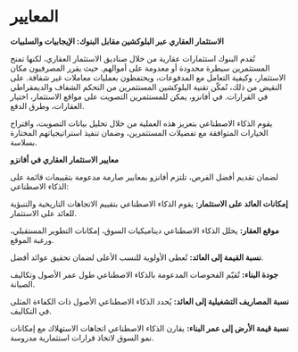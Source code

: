 # المعايير

**الاستثمار العقاري عبر البلوكشين مقابل البنوك: الإيجابيات والسلبيات**

تُقدم البنوك استثمارات عقارية من خلال صناديق الاستثمار العقاري، لكنها تمنح المستثمرين سيطرة محدودة أو معدومة على أموالهم. حيث يقرر المصرفيون مكان الاستثمار، وكيفية التعامل مع المدفوعات، ويحتفظون بعمليات معاملات غير شفافة. على النقيض من ذلك، تُمكّن تقنية البلوكشين المستثمرين من التحكم الشفاف والديمقراطي في القرارات. في أفانزو، يمكن للمستثمرين التصويت على مواقع الاستثمار، اختيار العقارات، وطرق الدفع.

يقوم الذكاء الاصطناعي بتعزيز هذه العملية من خلال تحليل بيانات التصويت، واقتراح الخيارات المتوافقة مع تفضيلات المستثمرين، وضمان تنفيذ استراتيجياتهم المختارة بسلاسة.

**معايير الاستثمار العقاري في أفانزو**

لضمان تقديم أفضل الفرص، تلتزم أفانزو بمعايير صارمة مدعومة بتقييمات قائمة على الذكاء الاصطناعي:

**إمكانات العائد على الاستثمار:** يقوم الذكاء الاصطناعي بتقييم الاتجاهات التاريخية والتنبؤية للعائد على الاستثمار.

**موقع العقار:** يحلل الذكاء الاصطناعي ديناميكيات السوق، إمكانات التطوير المستقبلي، ورغبة الموقع.

**نسبة القيمة إلى العائد:** تُعطى الأولوية للنسب الأعلى لضمان تحقيق عوائد أفضل.

**جودة البناء:** تُقيّم الفحوصات المدعومة بالذكاء الاصطناعي طول عمر الأصول وتكاليف الصيانة.

**نسبة المصاريف التشغيلية إلى العائد:** يُحدد الذكاء الاصطناعي الأصول ذات الكفاءة المثلى في التكاليف.

**نسبة قيمة الأرض إلى عمر البناء:** يقارن الذكاء الاصطناعي اتجاهات الاستهلاك مع إمكانات نمو السوق لاتخاذ قرارات استثمارية مدروسة.
